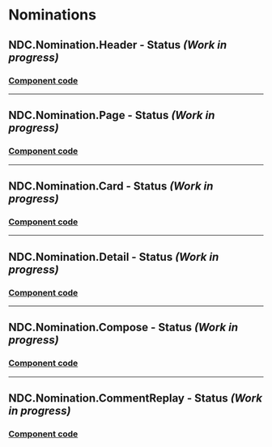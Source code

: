 # Nominations 

## NDC.Nomination.Header - **Status** ***(Work in progress)***
### [Component code](https://near.org/near/widget/ComponentDetailsPage?src=syi216.near/widget/NDC.Nomination.Header)

---
## NDC.Nomination.Page - **Status** ***(Work in progress)***
### [Component code](https://near.org/near/widget/ComponentDetailsPage?src=syi216.near/widget/NDC.Nomination.Page)

---

## NDC.Nomination.Card - **Status** ***(Work in progress)***
### [Component code](https://near.org/syi216.near/widget/NDC.nomination.card)

---

## NDC.Nomination.Detail - **Status** ***(Work in progress)***
### [Component code](https://near.org/near/widget/ComponentDetailsPage?src=syi216.near/widget/NDC.Nomination.Detail)

---

## NDC.Nomination.Compose - **Status** ***(Work in progress)***
### [Component code](https://near.org/dokxo.near/widget/NDC.Nomination.Compose)

---

## NDC.Nomination.CommentReplay - **Status** ***(Work in progress)***
### [Component code](https://near.org/dokxo.near/widget/CommentCard)
